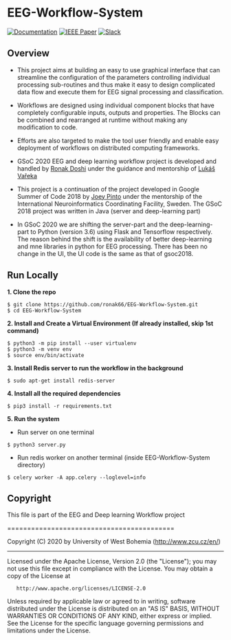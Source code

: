 # EEG-Workflow-System

[![Documentation](https://img.shields.io/badge/Documentation-here-informational.svg?style=for-the-badge&logo=read-the-docs)](https://ronak66.github.io/EEG-Workflow-System)
[![IEEE Paper](https://img.shields.io/badge/IEEE%20Explore-Paper-success.svg?style=for-the-badge&logo=internet-archive)](https://ieeexplore.ieee.org/document/8941664)
[![Slack](https://img.shields.io/badge/chat-on_slack-purple.svg?style=for-the-badge&logo=slack)]()

<!-- ![Google Summer of Code img](https://4.bp.blogspot.com/-AY7eIsmbH0Y/WLRdpe78DJI/AAAAAAAABDU/lsb2XqcmyUsLqYo6yzo9HYMY4vLn3q_OgCLcB/s1600/vertical%2BGSoC%2Blogo.jpg) -->

## Overview
 - This project aims at building an easy to use graphical interface that can streamline the configuration of the parameters
 controlling individual processing sub-routines and thus make it easy to design complicated data flow and execute them for EEG signal processing and classification.  

 - Workflows are designed using individual component blocks that have completely configurable inputs, outputs and properties. The Blocks can be combined and rearranged at runtime without making any modification to code. 
 
 - Efforts are also targeted to make the tool user friendly and enable easy deployment of workflows on distributed computing frameworks.

  - GSoC 2020 EEG and deep learning workflow project is developed and handled by [Ronak Doshi](https://github.com/ronak66) under the guidance and mentorship of [Lukáš Vařeka](http://neuroinformatics.kiv.zcu.cz/actions/read/lukas-vareka_2015-01-27)
 
 - This project is a continuation of the project developed in Google Summer of Code 2018 by [Joey Pinto](https://github.com/pintojoey) under the mentorship of the International 
 Neuroinformatics Coordinating Facility, Sweden. The GSoC 2018 project was written in Java (server and deep-learning part)
 
 - In GSoC 2020 we are shifting the server-part and the deep-learning-part to Python (version 3.6) using Flask and Tensorflow respectively. The reason behind the shift is the availability of better deep-learning and mne libraries in python for EEG processing. There has been no change in the UI, the UI code is the same as that of gsoc2018.



## Run Locally
**1. Clone the repo**
```
$ git clone https://github.com/ronak66/EEG-Workflow-System.git
$ cd EEG-Workflow-System
```
**2. Install and Create a Virtual Environment (If already installed, skip 1st command)**    
```
$ python3 -m pip install --user virtualenv
$ python3 -m venv env
$ source env/bin/activate
```
**3. Install Redis server to run the workflow in the background**  
```
$ sudo apt-get install redis-server
```
**4. Install all the required dependencies**    
```
$ pip3 install -r requirements.txt
```
**5. Run the system**  
* Run server on one terminal
```
$ python3 server.py
```
* Run redis worker on another terminal (inside EEG-Workflow-System directory)
```
$ celery worker -A app.celery --loglevel=info
```

## Copyright
 
  
   This file is part of the EEG and Deep learning Workflow project
 
   ==========================================
  
   Copyright (C) 2020 by University of West Bohemia (http://www.zcu.cz/en/)
  
  ***********************************************************************************************************************
  
   Licensed under the Apache License, Version 2.0 (the "License"); you may not use this file except in compliance with
   the License. You may obtain a copy of the License at
  
       http://www.apache.org/licenses/LICENSE-2.0
  
   Unless required by applicable law or agreed to in writing, software distributed under the License is distributed on
   an "AS IS" BASIS, WITHOUT WARRANTIES OR CONDITIONS OF ANY KIND, either express or implied. See the License for the
   specific language governing permissions and limitations under the License.
  

